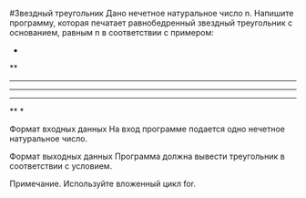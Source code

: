 #Звездный треугольник
Дано нечетное натуральное число n. Напишите программу, которая печатает равнобедренный звездный треугольник 
с основанием, равным n в соответствии с примером:

*
**
***
****
***
**
*

Формат входных данных
На вход программе подается одно нечетное натуральное число.

Формат выходных данных
Программа должна вывести треугольник в соответствии с условием.

Примечание. Используйте вложенный цикл for.